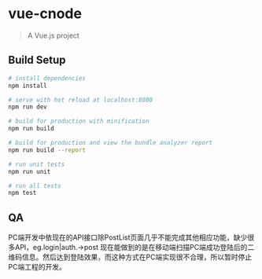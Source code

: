 # vue-cnode

> A Vue.js project

## Build Setup

``` bash
# install dependencies
npm install

# serve with hot reload at localhost:8080
npm run dev

# build for production with minification
npm run build

# build for production and view the bundle analyzer report
npm run build --report

# run unit tests
npm run unit

# run all tests
npm test
```

## QA

PC端开发中依现在的API接口除PostList页面几乎不能完成其他相应功能，缺少很多API，eg.login|auth.->post
现在能做到的是在移动端扫描PC端成功登陆后的二维码信息。然后达到登陆效果，而这种方式在PC端实现很不合理，所以暂时停止PC端工程的开发。
